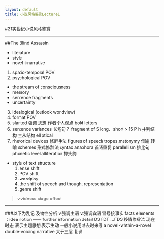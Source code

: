 ```yaml
---
layout: default
title: 小说风格鉴赏Lecture1
---
```


#21实世纪小说风格鉴赏
***

##The Blind Assassin

* literature
* style
* novel->narrative
 1. spatio-temporal POV
 2. psychological POV
  * the stream of consciousness
  * memory
  * sentence fragments
  * uncertainty
 3. idealogical (outlook worldview)
 4. format POV
  1. slanted 强调 思想 作者个人观点
			bold letters
  2. sentence variances 长短句？
			fragment of S
			long、short > 15
			P h 并列结构 主从结构
			elliptical
  3. rhetorical devices 修辞手法
			figures of speech
				tropes.metonymy 借喻 转喻
			schemes 形式修辞法
				syntax
					anaphora 首语重复
					parallellism 排比句
				phonetic level
					alliteration 押头韵

* style of text structure
	1. ense shift
	2. POV shift
	3. wordplay
	4. the shift of speech and thought representation
	5. genre shift
>vividness  stage effect
***
###以下为乱记
及物性分析 vi强调主语 vt强调宾语
冒号接事实 facts elements ；idea notion
—— further information detail
DS FDT ...FDS
移情修辞法
现在时态 表示主题思想 表示生动 一般小说用过去时来写
a novel-whthin-a-novel
double-voicing narrative 大于三层 复调
